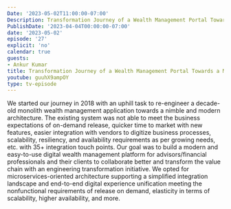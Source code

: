 ```yaml
---
Date: '2023-05-02T11:00:00-07:00'
Description: Transformation Journey of a Wealth Management Portal Towards a Modern Cloud Native Architecture
PublishDate: '2023-04-04T00:00:00-07:00'
date: '2023-05-02'
episode: '27'
explicit: 'no'
calendar: true
guests:
- Ankur Kumar
title: Transformation Journey of a Wealth Management Portal Towards a Modern Cloud Native Architecture
youtube: guuhX9ampOY
type: tv-episode
---
```


We started our journey in 2018 with an uphill task to re-engineer a decade-old monolith wealth management application towards a nimble and modern architecture. The existing system was not able to meet the business expectations of on-demand release, quicker time to market with new features, easier integration with vendors to digitize business processes, scalability, resiliency, and availability requirements as per growing needs, etc. with 35+ integration touch points. Our goal was to build a modern and easy-to-use digital wealth management platform for advisors/financial professionals and their clients to collaborate better and transform the value chain with an engineering transformation initiative. We opted for microservices-oriented architecture supporting a simplified integration landscape and end-to-end digital experience unification meeting the nonfunctional requirements of release on demand, elasticity in terms of scalability, higher availability, and more.